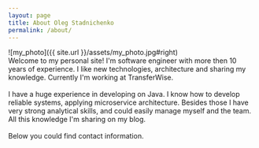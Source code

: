 ```yaml
---
layout: page
title: About Oleg Stadnichenko
permalink: /about/
---
```


![my_photo]({{ site.url }}/assets/my_photo.jpg#right)<br/>
Welcome to my personal site! I'm software engineer with more then 10 years of experience. I like new technologies, architecture and sharing my knowledge.
Currently I'm working at TransferWise.<br/>
<br/>
I have a huge experience in developing on Java. I know how to develop reliable systems, applying microservice architecture. Besides those I have very strong analytical skills, and could easily manage myself and the team. All this knowledge I'm sharing on my blog.<br/>
<br/>
Below you could find contact information. 
